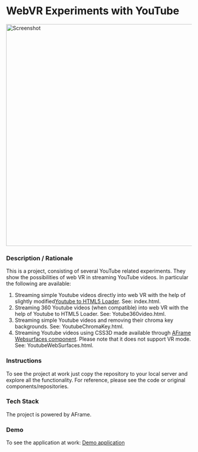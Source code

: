 # WebVR Experiments with YouTube

<img alt="Screenshot" src="img/screenshot.jpg" width="600">

### **Description / Rationale**
This is a project, consisting of several YouTube related experiments. They show the possibilities of web VR in streaming YouTube videos. In particular the following are available:
1. Streaming simple Youtube videos directly into web VR with the help of slightly modified<a href="https://github.com/thelevicole/youtube-to-html5-loader">Youtube to HTML5 Loader</a>. See: index.html.  
2. Streaming 360 Youtube videos (when compatible) into web VR with the help of Youtube to HTML5 Loader. See: Yotube360video.html.
3. Streaming simple Youtube videos and removing their chroma key backgrounds. See: YoutubeChromaKey.html.
4. Streaming Youtube videos using CSS3D made available through <a href="https://github.com/ryota-mitarai/aframe-websurfaces">AFrame Websurfaces component</a>. Please note that it does not support VR mode. See: YoutubeWebSurfaces.html. 

### **Instructions**
To see the project at work just copy the repository to your local server and explore all the functionality. For reference, please see the code or original components/repositories.

### **Tech Stack**
The project is powered by AFrame.

### **Demo**
To see the application at work: [Demo application](https://gltf-exporter.glitch.me/)
